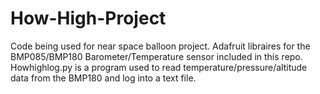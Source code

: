 How-High-Project
================

Code being used for near space balloon project. Adafruit libraires for the BMP085/BMP180 Barometer/Temperature sensor included
in this repo. Howhighlog.py is a program used to read temperature/pressure/altitude data from the BMP180 and log into a text file. 
